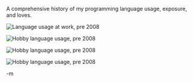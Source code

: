 A comprehensive history of my programming language usage, exposure, and loves.
<!-- more -->
<img src="http://images.earthvssoup.com/blog/lang_career_2007.png" alt="Language usage at work, pre 2008" /><br/>

<img src="http://images.earthvssoup.com/blog/lang_hobby_2007.png" alt="Hobby language usage, pre 2008" /><br/>

<img src="http://images.earthvssoup.com/blog/lang_trends_career_2007.png" alt="Hobby language usage, pre 2008" /><br/>

<img src="http://images.earthvssoup.com/blog/lang_trends_hobby_2007.png" alt="Hobby language usage, pre 2008" /><br/>

-m
